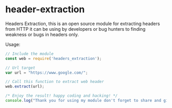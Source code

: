 # header-extraction
Headers Extraction, this is an open source module for extracting headers from HTTP it can be using by developers or bug hunters to finding weakness or bugs in headers only.

Usage:
```javascript
// Include the module
const web = require('headers_extraction');

// Url target
var url = "https://www.google.com/";

// Call this function to extract web header
web.extract(url);

/* Enjoy the result! happy coding and hacking! */
console.log("Thank you for using my module don't forget to share and giving feedback :p");
```
